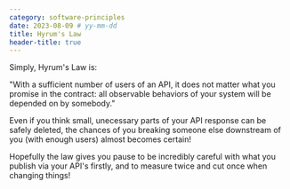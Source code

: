 ```yaml
---
category: software-principles
date: 2023-08-09 # yy-mm-dd
title: Hyrum's Law
header-title: true
---
```


Simply, Hyrum's Law is:

"With a sufficient number of users of an API, it does not matter what you promise in the contract: all observable behaviors of your system will be depended on by somebody."

Even if you think small, unecessary parts of your API response can be safely deleted, the chances of you breaking someone else downstream of you (with enough users) almost becomes certain!

Hopefully the law gives you pause to be incredibly careful with what you publish via your API's firstly, and to measure twice and cut once when changing things!